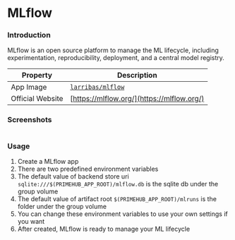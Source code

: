 # MLflow

### Introduction

MLflow is an open source platform to manage the ML lifecycle, including experimentation, reproducibility, deployment, and a central model registry.

| Property         | Description                                                   |
| ---------------- | ------------------------------------------------------------- |
| App Image        | [`larribas/mlflow`](https://hub.docker.com/r/larribas/mlflow) |
| Official Website | [https://mlflow.org/](https://mlflow.org/)                    |

### Screenshots

<figure><img src="../../../../.gitbook/assets/primehub-app-builtin-mlflow.png" alt=""><figcaption></figcaption></figure>

### Usage

1. Create a MLflow app
2. There are two predefined environment variables
3. The default value of backend store uri `sqlite:///$(PRIMEHUB_APP_ROOT)/mlflow.db` is the sqlite db under the group volume
4. The default value of artifact root `$(PRIMEHUB_APP_ROOT)/mlruns` is the folder under the group volume
5. You can change these environment variables to use your own settings if you want
6. After created, MLflow is ready to manage your ML lifecycle
